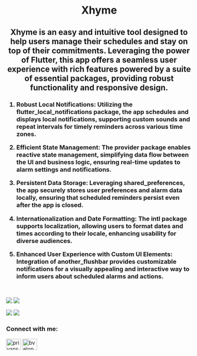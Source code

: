 <h1 align="center">Xhyme</h1>
<h2 align="center">Xhyme is an easy and intuitive tool designed to help users manage their schedules and stay on top of their commitments. Leveraging the power of Flutter, this app offers a seamless user experience with rich features powered by a suite of essential packages, providing robust functionality and responsive design.</h2>
<h3 align="left"> 
  
1. Robust Local Notifications: Utilizing the flutter_local_notifications package, the app schedules and displays local notifications, supporting custom sounds and repeat intervals for timely reminders across various time zones.

2. Efficient State Management: The provider package enables reactive state management, simplifying data flow between the UI and business logic, ensuring real-time updates to alarm settings and notifications.

3. Persistent Data Storage: Leveraging shared_preferences, the app securely stores user preferences and alarm data locally, ensuring that scheduled reminders persist even after the app is closed.

4. Internationalization and Date Formatting: The intl package supports localization, allowing users to format dates and times according to their locale, enhancing usability for diverse audiences.

5. Enhanced User Experience with Custom UI Elements: Integration of another_flushbar provides customizable notifications for a visually appealing and interactive way to inform users about scheduled alarms and actions.</h3> 
<br>


<p align="left">
<img src ="https://github.com/user-attachments/assets/c3ca6116-fd98-4e77-b6c5-fb63c88461c0" /> <img src ="https://github.com/user-attachments/assets/203a9d85-30ba-47bd-903f-be6cd10f94e1" />  

<img src ="https://github.com/user-attachments/assets/dab9d021-4b13-49ca-a88c-966bb3569945" /> <img src ="https://github.com/user-attachments/assets/a1b6e76c-7b73-4c68-968b-5f31b2725670" />
</p>


<h3 align="left">Connect with me:</h3>
<p align="left">
<a href="https://linkedin.com/in/priyanshu-amrit" target="blank"><img align="center" src="https://raw.githubusercontent.com/rahuldkjain/github-profile-readme-generator/master/src/images/icons/Social/linked-in-alt.svg" alt="priyanshu amrit" height="30" width="40" /></a>
<a href="https://twitter.com/bveloper_" target="blank"><img align="center" src="https://raw.githubusercontent.com/rahuldkjain/github-profile-readme-generator/master/src/images/icons/Social/twitter.svg" alt="bveloper_" height="30" width="40" /></a>



